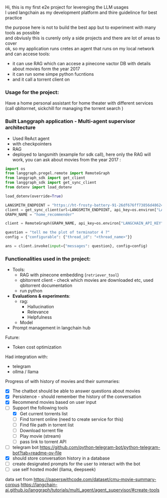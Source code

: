 Hi,
this is my first e2e project for levereging the LLM usages  
I used langchain as my development platform and thire guidelince for best practice   

the purpose here is not to build the best app but to experiment with many tools as possible  
and obviusly this is curenly only a side projects and there are lot of areas to cover  
ok, so my application runs cretes an agent that runs on my local network and can accese tools:  

- it can use RAG which can accese a pinecone vactor DB with details about movies form the year 2017
- it can run some simpe python fucntions 
- and it call a torrent client on

### Usage for the project:

Have a home personal assistant for home theater with different services (call qbitorrnet, sickchill for managing the torrent search )

### Built Langgraph application - Multi-agent supervisor architecture

- Used ReAct agent
- with checkpointers
- RAG
- deployed to langsmith (example for sdk call), here only the RAG will work, you can ask about movies from the year 2017  :
```python
import os
from langgraph.pregel.remote import RemoteGraph
from langgraph_sdk import get_client
from langgraph_sdk import get_sync_client
from dotenv import load_dotenv

load_dotenv(override=True)

LANGSMITH_ENDPOINT = "https://ht-frosty-battery-91-26df676ff73856d48624516684b654c1.us.langgraph.app"
client = get_sync_client(url=LANGSMITH_ENDPOINT, api_key=os.environ["LANGCHAIN_API_KEY"])
GRAPH_NAME = "home_recommender"

client = RemoteGraph(GRAPH_NAME, api_key=os.environ["LANGCHAIN_API_KEY"], url=LANGSMITH_ENDPOINT)

question = "tell me the plot of terminator 4 ?"
config = {"configurable": {"thread_id": "<thread_name>"}}

ans = client.invoke(input={"messages": question}, config=config)

```


### Functionalities used in the project:
- Tools:
  - RAG with pinecone embedding (`retriever_tool`)
  - qbitorrent client - check which movies are downloaded etc, used qbitorrent documentation
  - run python
- **Evaluations & experiments**:
  - rag:
    - Hallucination
    - Relevance
    - Helpfulness
  - Model
- Prompt management in langchain hub

Future:
- Token cost optimization

Had integration with:
- telegram
- ollma / llama


Progress of  with history of movies and their summaries:

- [x] The chatbot should be able to answer questions about movies 
- [x] Persistence - should remember the history of the conversation
- [x] Recommend movies based on user input
- [ ] Support the following tools
    - [x] Get current torrents list
    - [ ] Find torrent online (need to create service for this)
    - [ ] Find file path in torrent list
    - [ ] Download torrent file
    - [ ] Play movie (stream)
    - [ ] pass link to torrent API
- [ ] telegram bot https://github.com/python-telegram-bot/python-telegram-bot?tab=readme-ov-file
- [x] should store conversation history in a database
- [ ] create designated prompts for the user to interact with the bot
- [ ] use self hosted model (llama, deepseek)  

data set from https://paperswithcode.com/dataset/cmu-movie-summary-corpus
https://langchain-ai.github.io/langgraph/tutorials/multi_agent/agent_supervisor/#create-tools

